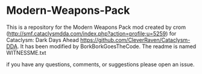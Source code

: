 # Modern-Weapons-Pack
This is a repository for the Modern Weapons Pack mod created by crom (http://smf.cataclysmdda.com/index.php?action=profile;u=5259) for Cataclysm: Dark Days Ahead https://github.com/CleverRaven/Cataclysm-DDA. It has been modified by BorkBorkGoesTheCode. The readme is named WITNESSME.txt

if you have any questions, comments, or suggestions please open an issue.
